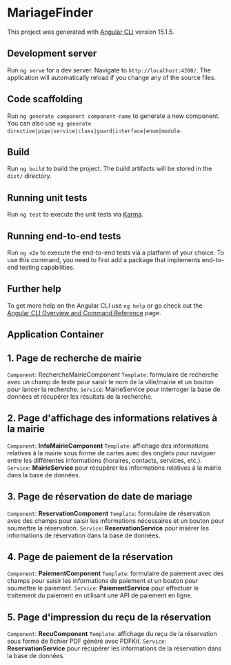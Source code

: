 # MariageFinder

This project was generated with [Angular CLI](https://github.com/angular/angular-cli) version 15.1.5.

## Development server

Run `ng serve` for a dev server. Navigate to `http://localhost:4200/`. The application will automatically reload if you change any of the source files.

## Code scaffolding

Run `ng generate component component-name` to generate a new component. You can also use `ng generate directive|pipe|service|class|guard|interface|enum|module`.

## Build

Run `ng build` to build the project. The build artifacts will be stored in the `dist/` directory.

## Running unit tests

Run `ng test` to execute the unit tests via [Karma](https://karma-runner.github.io).

## Running end-to-end tests

Run `ng e2e` to execute the end-to-end tests via a platform of your choice. To use this command, you need to first add a package that implements end-to-end testing capabilities.

## Further help

To get more help on the Angular CLI use `ng help` or go check out the [Angular CLI Overview and Command Reference](https://angular.io/cli) page.

## Application Container

## 1. Page de recherche de mairie

`Component`: RechercheMairieComponent
`Template`: formulaire de recherche avec un champ de texte pour saisir le nom de la ville/mairie et un bouton pour lancer la recherche.
`Service`: MairieService pour interroger la base de données et récupérer les résultats de la recherche.

## 2. Page d'affichage des informations relatives à la mairie

`Component`: **InfoMairieComponent**
`Template`: affichage des informations relatives à la mairie sous forme de cartes avec des onglets pour naviguer entre les différentes informations (horaires, contacts, services, etc.).
`Service`: **MairieService** pour récupérer les informations relatives à la mairie dans la base de données.

## 3. Page de réservation de date de mariage

`Component`: **ReservationComponent**
`Template`: formulaire de réservation avec des champs pour saisir les informations nécessaires et un bouton pour soumettre la réservation.
`Service`: **ReservationService** pour insérer les informations de réservation dans la base de données.

## 4. Page de paiement de la réservation

`Component`: **PaiementComponent**
`Template`: formulaire de paiement avec des champs pour saisir les informations de paiement et un bouton pour soumettre le paiement.
`Service`: **PaiementService** pour effectuer le traitement du paiement en utilisant une API de paiement en ligne.

## 5. Page d'impression du reçu de la réservation

`Component`: **RecuComponent**
`Template`: affichage du reçu de la réservation sous forme de fichier PDF généré avec PDFKit.
`Service`: **ReservationService** pour récupérer les informations de la réservation dans la base de données.
